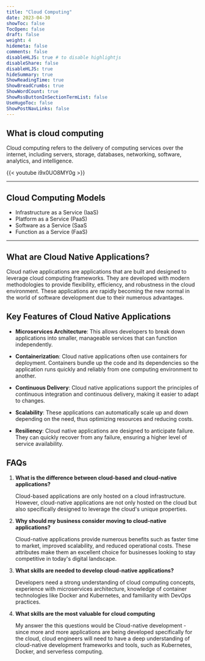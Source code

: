```yaml
---
title: "Cloud Computing"
date: 2023-04-30
showToc: false
TocOpen: false
draft: false
weight: 4
hidemeta: false
comments: false
disableHLJS: true # to disable highlightjs
disableShare: false
disableHLJS: true
hideSummary: true
ShowReadingTime: true
ShowBreadCrumbs: true
ShowWordCount: true
ShowRssButtonInSectionTermList: false
UseHugoToc: false
ShowPostNavLinks: false
---
```





## What is cloud computing

Cloud computing refers to the delivery of computing services over the internet, including servers, storage, databases, networking, software, analytics, and intelligence.

{{< youtube i9x0UO8MY0g >}}


---
## Cloud Computing Models 

-   Infrastructure as a Service (IaaS)
-   Platform as a Service (PaaS)
-   Software as a Service (SaaS
-   Function as a Service (FaaS)

---

## What are Cloud Native Applications?

Cloud native applications are applications that are built and designed to leverage cloud computing frameworks. They are developed with modern methodologies to provide flexibility, efficiency, and robustness in the cloud environment. These applications are rapidly becoming the new normal in the world of software development due to their numerous advantages.

## Key Features of Cloud Native Applications

- **Microservices Architecture**: This allows developers to break down applications into smaller, manageable services that can function independently. 

- **Containerization**: Cloud native applications often use containers for deployment. Containers bundle up the code and its dependencies so the application runs quickly and reliably from one computing environment to another.

- **Continuous Delivery**: Cloud native applications support the principles of continuous integration and continuous delivery, making it easier to adapt to changes.

- **Scalability**: These applications can automatically scale up and down depending on the need, thus optimizing resources and reducing costs.

- **Resiliency**: Cloud native applications are designed to anticipate failure. They can quickly recover from any failure, ensuring a higher level of service availability.

## FAQs

1. **What is the difference between cloud-based and cloud-native applications?**

   Cloud-based applications are only hosted on a cloud infrastructure. However, cloud-native applications are not only hosted on the cloud but also specifically designed to leverage the cloud's unique properties.

2. **Why should my business consider moving to cloud-native applications?**

   Cloud-native applications provide numerous benefits such as faster time to market, improved scalability, and reduced operational costs. These attributes make them an excellent choice for businesses looking to stay competitive in today's digital landscape.

3. **What skills are needed to develop cloud-native applications?**

   Developers need a strong understanding of cloud computing concepts, experience with microservices architecture, knowledge of container technologies like Docker and Kubernetes, and familiarity with DevOps practices.

4. **What skills are the most valuable for cloud computing**

   My answer the this questions would be Cloud-native development - since more and more applications are being developed specifically for the cloud, cloud engineers will need to have a deep understanding of cloud-native development frameworks and tools, such as Kubernetes, Docker, and serverless computing.




